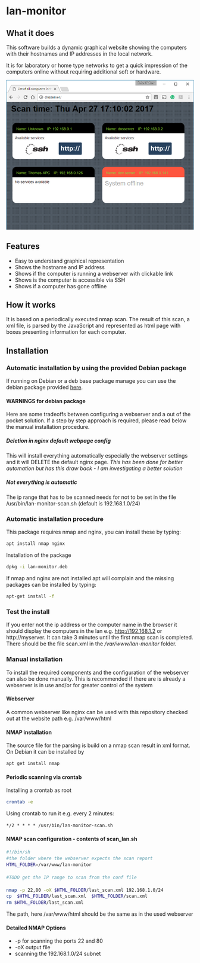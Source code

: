 # lan-monitor

## What it does

This software builds a dynamic graphical website showing the computers with their hostnames and IP addresses in the local network.

It is for laboratory or home type networks to get a quick impression of the computers online without requiring additional soft or hardware.

![alt text](/doc/website_impression.png "Impression of the scan result as website")

## Features

- Easy to understand graphical representation
- Shows the hostname and IP address
- Shows if the computer is running a webserver with clickable link
- Shows is the computer is accessible via SSH
- Shows if a computer has gone offline

## How it works

It is based on a periodically executed nmap scan. The result of this scan, a xml file, is parsed by the JavaScript and represented as html page with boxes presenting information for each computer.

## Installation

### Automatic installation by using the provided Debian package

If running on Debian or a deb base package manage you can use the debian package provided [here](https://github.com/KruDex/lan-monitor/releases/download/v1.4.0/lan-monitor.deb).

#### WARNINGS for debian package

Here are some tradeoffs between configuring a webserver and a out of the pocket solution. If a step by step approach is required, please read below the manual installation procedure.

##### Deletion in nginx default webpage config

This will install everything automatically especially the webserver settings and it will DELETE the default nginx page. *This has been done for better automation but has this draw back - I am investigating a better solution*

##### Not everything is automatic

The ip range that has to be scanned needs for not to be set in the file /usr/bin/lan-monitor-scan.sh (default is 192.168.1.0/24)

### Automatic installation procedure

This package requires nmap and nginx, you can install these by typing:

```bash
apt install nmap nginx
```

Installation of the package

```bash
dpkg -i lan-monitor.deb
```

If nmap and nginx are not installed apt will complain and the missing packages can be installed by typing:

```bash
apt-get install -f
```

### Test the install

If you enter not the ip address or the computer name in the browser it should display the computers in the lan e.g. http://192.168.1.2 or http://myserver. It can take 3 minutes until the first nmap scan is completed. There should be the file scan.xml in the */var/www/lan-monitor* folder.

### Manual installation

To install the required components and the configuration of the webserver can also be done manually. This is recommended if there are is already a webserver is in use and/or for greater control of the system

#### Webserver

A common webserver like nginx can be used with this repository checked out at the  website path e.g. /var/www/html

#### NMAP installation

The source file for the parsing is build on a nmap scan result in xml format. On Debian it can be installed by

```bash
apt get install nmap
```

#### Periodic scanning via crontab

Installing a crontab as root

```bash
crontab -e
```

Using crontab to run it e.g. every 2 minutes:

`*/2 * * * * /usr/bin/lan-monitor-scan.sh`

#### NMAP scan configuration - contents of scan_lan.sh

```bash
#!/bin/sh
#the folder where the webserver expects the scan report
HTML_FOLDER=/var/www/lan-monitor
 
#TODO get the IP range to scan from the conf file

nmap -p 22,80 -oX $HTML_FOLDER/last_scan.xml 192.168.1.0/24
cp  $HTML_FOLDER/last_scan.xml  $HTML_FOLDER/scan.xml
rm $HTML_FOLDER/last_scan.xml
```

 The path, here /var/www/html should be the same as in the used webserver

#### Detailed NMAP Options

- -p for scanning the ports 22 and 80
- -oX output file
- scanning the 192.168.1.0/24 subnet
